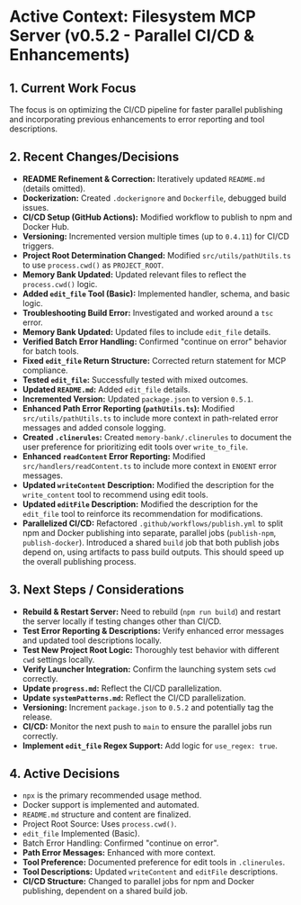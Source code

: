 <!-- Version: 1.5 | Last Updated: 2025-05-04 | Updated By: Cline -->
# Active Context: Filesystem MCP Server (v0.5.2 - Parallel CI/CD & Enhancements)

## 1. Current Work Focus

The focus is on optimizing the CI/CD pipeline for faster parallel publishing and incorporating previous enhancements to error reporting and tool descriptions.

## 2. Recent Changes/Decisions

- **README Refinement & Correction:** Iteratively updated `README.md` (details omitted).
- **Dockerization:** Created `.dockerignore` and `Dockerfile`, debugged build issues.
- **CI/CD Setup (GitHub Actions):** Modified workflow to publish to npm and Docker Hub.
- **Versioning:** Incremented version multiple times (up to `0.4.11`) for CI/CD triggers.
- **Project Root Determination Changed:** Modified `src/utils/pathUtils.ts` to use `process.cwd()` as `PROJECT_ROOT`.
- **Memory Bank Updated:** Updated relevant files to reflect the `process.cwd()` logic.
- **Added `edit_file` Tool (Basic):** Implemented handler, schema, and basic logic.
- **Troubleshooting Build Error:** Investigated and worked around a `tsc` error.
- **Memory Bank Updated:** Updated files to include `edit_file` details.
- **Verified Batch Error Handling:** Confirmed "continue on error" behavior for batch tools.
- **Fixed `edit_file` Return Structure:** Corrected return statement for MCP compliance.
- **Tested `edit_file`:** Successfully tested with mixed outcomes.
- **Updated `README.md`:** Added `edit_file` details.
- **Incremented Version:** Updated `package.json` to version `0.5.1`.
- **Enhanced Path Error Reporting (`pathUtils.ts`):** Modified `src/utils/pathUtils.ts` to include more context in path-related error messages and added console logging.
- **Created `.clinerules`:** Created `memory-bank/.clinerules` to document the user preference for prioritizing edit tools over `write_to_file`.
- **Enhanced `readContent` Error Reporting:** Modified `src/handlers/readContent.ts` to include more context in `ENOENT` error messages.
- **Updated `writeContent` Description:** Modified the description for the `write_content` tool to recommend using edit tools.
- **Updated `editFile` Description:** Modified the description for the `edit_file` tool to reinforce its recommendation for modifications.
- **Parallelized CI/CD:** Refactored `.github/workflows/publish.yml` to split npm and Docker publishing into separate, parallel jobs (`publish-npm`, `publish-docker`). Introduced a shared `build` job that both publish jobs depend on, using artifacts to pass build outputs. This should speed up the overall publishing process.

## 3. Next Steps / Considerations

- **Rebuild & Restart Server:** Need to rebuild (`npm run build`) and restart the server locally if testing changes other than CI/CD.
- **Test Error Reporting & Descriptions:** Verify enhanced error messages and updated tool descriptions locally.
- **Test New Project Root Logic:** Thoroughly test behavior with different `cwd` settings locally.
- **Verify Launcher Integration:** Confirm the launching system sets `cwd` correctly.
- **Update `progress.md`:** Reflect the CI/CD parallelization.
- **Update `systemPatterns.md`:** Reflect the CI/CD parallelization.
- **Versioning:** Increment `package.json` to `0.5.2` and potentially tag the release.
- **CI/CD:** Monitor the next push to `main` to ensure the parallel jobs run correctly.
- **Implement `edit_file` Regex Support:** Add logic for `use_regex: true`.

## 4. Active Decisions

- `npx` is the primary recommended usage method.
- Docker support is implemented and automated.
- `README.md` structure and content are finalized.
- Project Root Source: Uses `process.cwd()`.
- `edit_file` Implemented (Basic).
- Batch Error Handling: Confirmed "continue on error".
- **Path Error Messages:** Enhanced with more context.
- **Tool Preference:** Documented preference for edit tools in `.clinerules`.
- **Tool Descriptions:** Updated `writeContent` and `editFile` descriptions.
- **CI/CD Structure:** Changed to parallel jobs for npm and Docker publishing, dependent on a shared build job.
